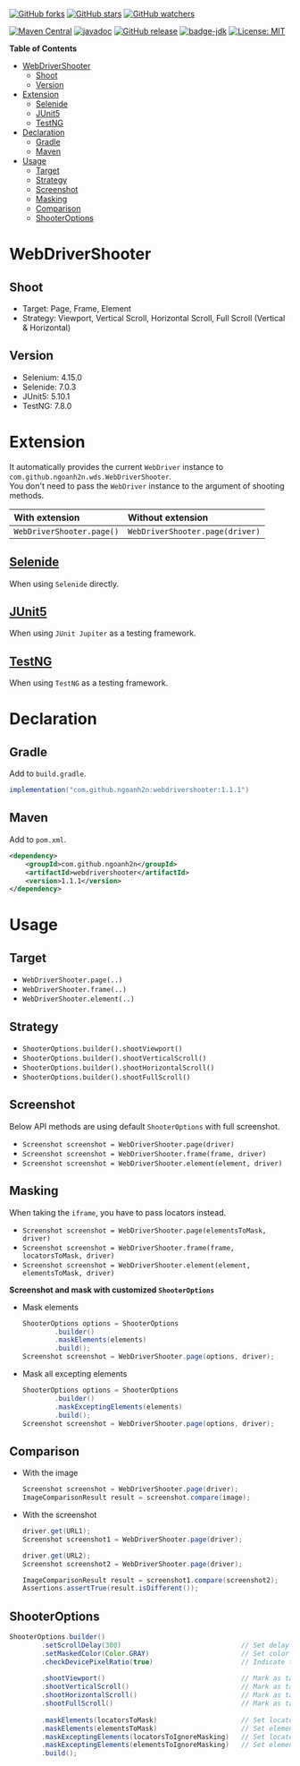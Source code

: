 [![GitHub forks](https://img.shields.io/github/forks/ngoanh2n/webdrivershooter.svg?style=social&label=Fork&maxAge=2592000)](https://github.com/ngoanh2n/webdrivershooter/network/members/)
[![GitHub stars](https://img.shields.io/github/stars/ngoanh2n/webdrivershooter.svg?style=social&label=Star&maxAge=2592000)](https://github.com/ngoanh2n/webdrivershooter/stargazers/)
[![GitHub watchers](https://img.shields.io/github/watchers/ngoanh2n/webdrivershooter.svg?style=social&label=Watch&maxAge=2592000)](https://github.com/ngoanh2n/webdrivershooter/watchers/)

[![Maven Central](https://maven-badges.herokuapp.com/maven-central/com.github.ngoanh2n/webdrivershooter/badge.svg)](https://maven-badges.herokuapp.com/maven-central/com.github.ngoanh2n/webdrivershooter)
[![javadoc](https://javadoc.io/badge2/com.github.ngoanh2n/webdrivershooter/javadoc.svg)](https://javadoc.io/doc/com.github.ngoanh2n/webdrivershooter)
[![GitHub release](https://img.shields.io/github/release/ngoanh2n/webdrivershooter.svg)](https://github.com/ngoanh2n/webdrivershooter/releases/)
[![badge-jdk](https://img.shields.io/badge/jdk-17-blue.svg)](http://www.oracle.com/technetwork/java/javase/downloads/index.html)
[![License: MIT](https://img.shields.io/badge/License-MIT-blueviolet.svg)](https://opensource.org/licenses/MIT)

**Table of Contents**
<!-- TOC -->
* [WebDriverShooter](#webdrivershooter)
  * [Shoot](#shoot)
  * [Version](#version)
* [Extension](#extension)
  * [Selenide](#selenide)
  * [JUnit5](#junit5)
  * [TestNG](#testng)
* [Declaration](#declaration)
  * [Gradle](#gradle)
  * [Maven](#maven)
* [Usage](#usage)
  * [Target](#target)
  * [Strategy](#strategy)
  * [Screenshot](#screenshot)
  * [Masking](#masking)
  * [Comparison](#comparison)
  * [ShooterOptions](#shooteroptions)
<!-- TOC -->

# WebDriverShooter
## Shoot
- Target: Page, Frame, Element
- Strategy: Viewport, Vertical Scroll, Horizontal Scroll, Full Scroll (Vertical & Horizontal)

## Version
- Selenium: 4.15.0
- Selenide: 7.0.3
- JUnit5: 5.10.1
- TestNG: 7.8.0

# Extension
It automatically provides the current `WebDriver` instance to `com.github.ngoanh2n.wds.WebDriverShooter`.<br>
You don't need to pass the `WebDriver` instance to the argument of shooting methods.

| With extension             | Without extension                |
|:---------------------------|:---------------------------------|
| `WebDriverShooter.page()`  | `WebDriverShooter.page(driver)`  |

## [Selenide](webdrivershooter-selenide#readme)
When using `Selenide` directly.

## [JUnit5](webdrivershooter-junit5#readme)
When using `JUnit Jupiter` as a testing framework.

## [TestNG](webdrivershooter-testng#readme)
When using `TestNG` as a testing framework.

# Declaration
## Gradle
Add to `build.gradle`.
```gradle
implementation("com.github.ngoanh2n:webdrivershooter:1.1.1")
```

## Maven
Add to `pom.xml`.
```xml
<dependency>
    <groupId>com.github.ngoanh2n</groupId>
    <artifactId>webdrivershooter</artifactId>
    <version>1.1.1</version>
</dependency>
```

# Usage
## Target
- `WebDriverShooter.page(..)`
- `WebDriverShooter.frame(..)`
- `WebDriverShooter.element(..)`

## Strategy
- `ShooterOptions.builder().shootViewport()`
- `ShooterOptions.builder().shootVerticalScroll()`
- `ShooterOptions.builder().shootHorizontalScroll()`
- `ShooterOptions.builder().shootFullScroll()`

## Screenshot
Below API methods are using default `ShooterOptions` with full screenshot.
- `Screenshot screenshot = WebDriverShooter.page(driver)`
- `Screenshot screenshot = WebDriverShooter.frame(frame, driver)`
- `Screenshot screenshot = WebDriverShooter.element(element, driver)`

## Masking
When taking the `iframe`, you have to pass locators instead.
- `Screenshot screenshot = WebDriverShooter.page(elementsToMask, driver)`
- `Screenshot screenshot = WebDriverShooter.frame(frame, locatorsToMask, driver)`
- `Screenshot screenshot = WebDriverShooter.element(element, elementsToMask, driver)`

**Screenshot and mask with customized `ShooterOptions`**
- Mask elements
  ```java
  ShooterOptions options = ShooterOptions
          .builder()
          .maskElements(elements)
          .build();
  Screenshot screenshot = WebDriverShooter.page(options, driver);
  ```
- Mask all excepting elements
  ```java
  ShooterOptions options = ShooterOptions
          .builder()
          .maskExceptingElements(elements)
          .build();
  Screenshot screenshot = WebDriverShooter.page(options, driver);
  ```

## Comparison
- With the image
  ```java
  Screenshot screenshot = WebDriverShooter.page(driver);
  ImageComparisonResult result = screenshot.compare(image);
  ```
- With the screenshot
  ```java
  driver.get(URL1);
  Screenshot screenshot1 = WebDriverShooter.page(driver);
  
  driver.get(URL2);
  Screenshot screenshot2 = WebDriverShooter.page(driver);
  
  ImageComparisonResult result = screenshot1.compare(screenshot2);
  Assertions.assertTrue(result.isDifferent());
  ```

## ShooterOptions
```java
ShooterOptions.builder()
        .setScrollDelay(300)                              // Set delay duration between scrolling times (Default to 200)
        .setMaskedColor(Color.GRAY)                       // Set color to mask areas (Default to GRAY)
        .checkDevicePixelRatio(true)                      // Indicate to check device pixel ratio or not (Default to true)
        
        .shootViewport()                                  // Mark as taking by viewport strategy
        .shootVerticalScroll()                            // Mark as taking by vertical scroll strategy
        .shootHorizontalScroll()                          // Mark as taking by horizontal scroll strategy
        .shootFullScroll()                                // Mark as taking by full scroll strategy (This is default option)
        
        .maskElements(locatorsToMask)                     // Set locators to mask over screenshot
        .maskElements(elementsToMask)                     // Set elements to mask over screenshot
        .maskExceptingElements(locatorsToIgnoreMasking)   // Set locators are not being masked over screenshot
        .maskExceptingElements(elementsToIgnoreMasking)   // Set elements are not being masked over screenshot
        .build();
```

